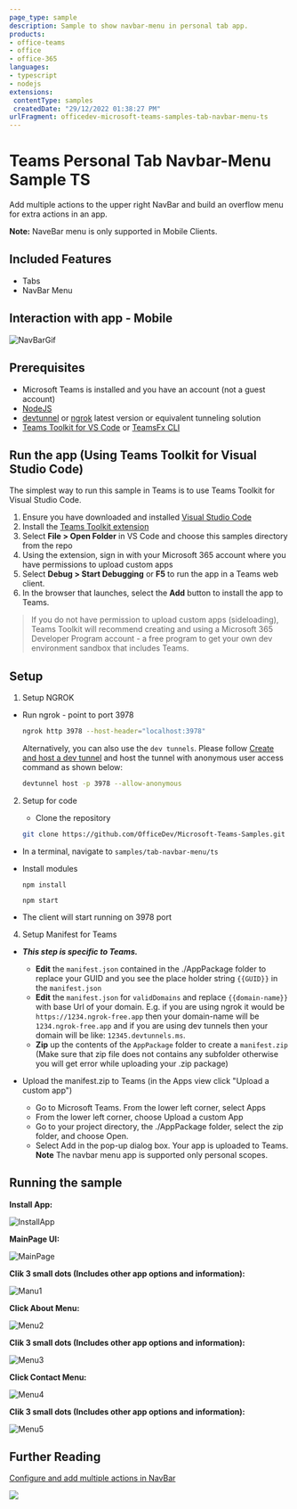 ```yaml
---
page_type: sample
description: Sample to show navbar-menu in personal tab app.
products:
- office-teams
- office
- office-365
languages:
- typescript
- nodejs
extensions:
 contentType: samples
 createdDate: "29/12/2022 01:38:27 PM"
urlFragment: officedev-microsoft-teams-samples-tab-navbar-menu-ts
---
```


# Teams Personal Tab Navbar-Menu Sample TS

Add multiple actions to the upper right NavBar and build an overflow menu for extra actions in an app.

**Note:** NaveBar menu is only supported in Mobile Clients.

 ## Included Features
* Tabs
* NavBar Menu

## Interaction with app - Mobile

![NavBarGif](Images/MenuGif.gif)

 ## Prerequisites

- Microsoft Teams is installed and you have an account (not a guest account)
-  [NodeJS](https://nodejs.org/en/)
-  [devtunnel](https://learn.microsoft.com/en-us/azure/developer/dev-tunnels/get-started?tabs=windows) or [ngrok](https://ngrok.com/download) latest version or equivalent tunneling solution
-  [Teams Toolkit for VS Code](https://marketplace.visualstudio.com/items?itemName=TeamsDevApp.ms-teams-vscode-extension) or [TeamsFx CLI](https://learn.microsoft.com/microsoftteams/platform/toolkit/teamsfx-cli?pivots=version-one)

## Run the app (Using Teams Toolkit for Visual Studio Code)

The simplest way to run this sample in Teams is to use Teams Toolkit for Visual Studio Code.

1. Ensure you have downloaded and installed [Visual Studio Code](https://code.visualstudio.com/docs/setup/setup-overview)
1. Install the [Teams Toolkit extension](https://marketplace.visualstudio.com/items?itemName=TeamsDevApp.ms-teams-vscode-extension)
1. Select **File > Open Folder** in VS Code and choose this samples directory from the repo
1. Using the extension, sign in with your Microsoft 365 account where you have permissions to upload custom apps
1. Select **Debug > Start Debugging** or **F5** to run the app in a Teams web client.
1. In the browser that launches, select the **Add** button to install the app to Teams.

> If you do not have permission to upload custom apps (sideloading), Teams Toolkit will recommend creating and using a Microsoft 365 Developer Program account - a free program to get your own dev environment sandbox that includes Teams.

## Setup

1. Setup NGROK

 - Run ngrok - point to port 3978

   ```bash
   ngrok http 3978 --host-header="localhost:3978"
   ```  

   Alternatively, you can also use the `dev tunnels`. Please follow [Create and host a dev tunnel](https://learn.microsoft.com/en-us/azure/developer/dev-tunnels/get-started?tabs=windows) and host the tunnel with anonymous user access command as shown below:

   ```bash
   devtunnel host -p 3978 --allow-anonymous
   ```

2. Setup for code
   - Clone the repository

    ```bash
    git clone https://github.com/OfficeDev/Microsoft-Teams-Samples.git
    ```

  - In a terminal, navigate to `samples/tab-navbar-menu/ts`
   
  - Install modules

      `npm install`

      `npm start`
      
   - The client will start running on 3978 port 

4. Setup Manifest for Teams
- __*This step is specific to Teams.*__
    - **Edit** the `manifest.json` contained in the ./AppPackage folder to replace your GUID and you see the place holder string `{{GUID}}` in the `manifest.json`
    - **Edit** the `manifest.json` for `validDomains` and replace `{{domain-name}}` with base Url of your domain. E.g. if you are using ngrok it would be `https://1234.ngrok-free.app` then your domain-name will be `1234.ngrok-free.app` and if you are using dev tunnels then your domain will be like: `12345.devtunnels.ms`.
    - **Zip** up the contents of the `AppPackage` folder to create a `manifest.zip` (Make sure that zip file does not contains any subfolder otherwise you will get error while uploading your .zip package)

- Upload the manifest.zip to Teams (in the Apps view click "Upload a custom app")
   - Go to Microsoft Teams. From the lower left corner, select Apps
   - From the lower left corner, choose Upload a custom App
   - Go to your project directory, the ./AppPackage folder, select the zip folder, and choose Open.
   - Select Add in the pop-up dialog box. Your app is uploaded to Teams.
   **Note** The navbar menu app is supported only personal scopes.
## Running the sample

**Install App:**

![InstallApp](Images/InstallApp.png)

**MainPage UI:**

![MainPage](Images/MainPage.png)

**Clik 3 small dots (Includes other app options and information):**

![Manu1](Images/Menu1.png)

**Click About Menu:**

![Menu2](Images/Menu2.png)

**Clik 3 small dots (Includes other app options and information):**

![Menu3](Images/Menu3.png)

**Click Contact Menu:**

![Menu4](Images/Menu4.png)

**Clik 3 small dots (Includes other app options and information):**

![Menu5](Images/Menu5.png)


## Further Reading
[Configure and add multiple actions in NavBar](https://learn.microsoft.com/en-us/microsoftteams/platform/concepts/design/personal-apps?view=msteams-client-js-1.12.1#configure-and-add-multiple-actions-in-navbar)


<img src="https://pnptelemetry.azurewebsites.net/microsoft-teams-samples/samples/tab-navbar-menu-ts" />